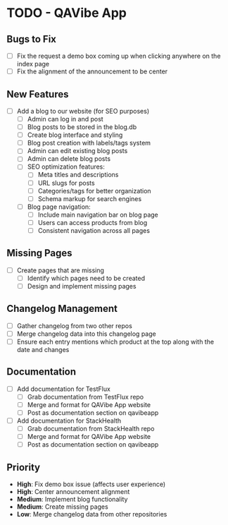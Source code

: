 # TODO - QAVibe App

## Bugs to Fix
- [ ] Fix the request a demo box coming up when clicking anywhere on the index page
- [ ] Fix the alignment of the announcement to be center

## New Features
- [ ] Add a blog to our website (for SEO purposes)
  - [ ] Admin can log in and post
  - [ ] Blog posts to be stored in the blog.db
  - [ ] Create blog interface and styling
  - [ ] Blog post creation with labels/tags system
  - [ ] Admin can edit existing blog posts
  - [ ] Admin can delete blog posts
  - [ ] SEO optimization features:
    - [ ] Meta titles and descriptions
    - [ ] URL slugs for posts
    - [ ] Categories/tags for better organization
    - [ ] Schema markup for search engines
  - [ ] Blog page navigation:
    - [ ] Include main navigation bar on blog page
    - [ ] Users can access products from blog
    - [ ] Consistent navigation across all pages

## Missing Pages
- [ ] Create pages that are missing
  - [ ] Identify which pages need to be created
  - [ ] Design and implement missing pages

## Changelog Management
- [ ] Gather changelog from two other repos
- [ ] Merge changelog data into this changelog page
- [ ] Ensure each entry mentions which product at the top along with the date and changes

## Documentation
- [ ] Add documentation for TestFlux
  - [ ] Grab documentation from TestFlux repo
  - [ ] Merge and format for QAVibe App website
  - [ ] Post as documentation section on qavibeapp
- [ ] Add documentation for StackHealth
  - [ ] Grab documentation from StackHealth repo
  - [ ] Merge and format for QAVibe App website
  - [ ] Post as documentation section on qavibeapp

## Priority
- **High**: Fix demo box issue (affects user experience)
- **High**: Center announcement alignment 
- **Medium**: Implement blog functionality
- **Medium**: Create missing pages
- **Low**: Merge changelog data from other repositories
